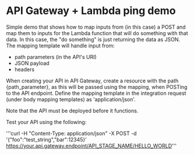 # API Gateway + Lambda ping demo

Simple demo that shows how to map inputs from (in this case) a POST and map them to inputs for the Lambda function that will do something with that data. In this case, the "do something" is just returning the data as JSON. The mapping template will handle input from:
- path parameters (in the API's URI)
- JSON payload
- headers

When creating your API in API Gateway, create a resource with the path {path_parameter}, as this will be passed using the mapping, when POSTing to the API endpoint. Define the mapping template in the integration request (under body mapping templates) as 'application/json'.

Note that the API must be deployed before it functions.

Test your API using the following:

'''curl -H "Content-Type: application/json" -X POST -d '{"foo":"test_string","bar":12345}' https://your.api.gateway.endpoint/API_STAGE_NAME/HELLO_WORLD'''
